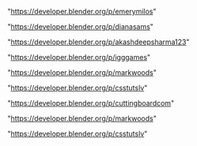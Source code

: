 "https://developer.blender.org/p/emerymilos"

"https://developer.blender.org/p/dianasams"

"https://developer.blender.org/p/akashdeepsharma123"

"https://developer.blender.org/p/igggames"

"https://developer.blender.org/p/markwoods"

"https://developer.blender.org/p/csstutslv"

 
"https://developer.blender.org/p/cuttingboardcom"


"https://developer.blender.org/p/markwoods"


"https://developer.blender.org/p/csstutslv"


 
